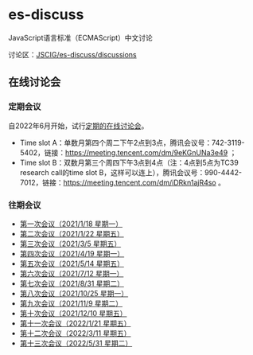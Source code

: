 # es-discuss
JavaScript语言标准（ECMAScript）中文讨论

讨论区：[JSCIG/es-discuss/discussions](https://github.com/JSCIG/es-discuss/discussions)

## 在线讨论会

### 定期会议

自2022年6月开始，试行[定期的在线讨论会](https://github.com/JSCIG/es-discuss/issues/44)。

- Time slot A：单数月第四个周二下午2点到3点，腾讯会议号：742-3119-5402，链接：https://meeting.tencent.com/dm/9eKGnUNa3e49 ；
- Time slot B：双数月第三个周四下午3点到4点（注：4点到5点为TC39 research call的time slot B，这样可以连上），腾讯会议号：990-4442-7012，链接：https://meeting.tencent.com/dm/iDRkn1ajR4so 。

### 往期会议

- [第一次会议（2021/1/18 星期一）](https://github.com/JSCIG/es-discuss/issues/22)
- [第二次会议（2021/1/22 星期五）](https://github.com/JSCIG/es-discuss/issues/23)
- [第三次会议（2021/3/5 星期五）](https://github.com/JSCIG/es-discuss/issues/26)
- [第四次会议（2021/4/19 星期一）](https://github.com/JSCIG/es-discuss/issues/28)
- [第五次会议（2021/5/14 星期五）](https://github.com/JSCIG/es-discuss/issues/30)
- [第六次会议（2021/7/12 星期一）](https://github.com/JSCIG/es-discuss/issues/31)
- [第七次会议（2021/8/31 星期二）](https://github.com/JSCIG/es-discuss/issues/32)
- [第八次会议（2021/10/25 星期一）](https://github.com/JSCIG/es-discuss/issues/34)
- [第九次会议（2021/11/9 星期二）](https://github.com/JSCIG/es-discuss/issues/35)
- [第十次会议（2021/12/10 星期五）](https://github.com/JSCIG/es-discuss/issues/39)
- [第十一次会议（2022/1/21 星期五）](https://github.com/JSCIG/es-discuss/issues/40)
- [第十二次会议（2022/3/11 星期五）](https://github.com/JSCIG/es-discuss/issues/41)
- [第十三次会议（2022/5/31 星期二）](https://github.com/JSCIG/es-discuss/issues/43)
